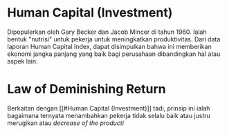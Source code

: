 # Human Capital (Investment)
Dipopulerkan oleh Gary Becker dan Jacob Mincer di tahun 1960. Ialah bentuk "nutrisi" untuk pekerja untuk meningkatkan produktivitas. Dari data laporan Human Capital Index, dapat disimpulkan bahwa ini memberikan ekonomi jangka panjang yang baik bagi perusahaan dibandingkan hal atau aspek lain.

# Law of Deminishing Return
Berkaitan dengan [[#Human Capital (Investment)]] tadi, prinsip ini ialah bagaimana ternyata menambahkan pekerja tidak selalu baik atau justru merugikan atau *decrease of the producti*